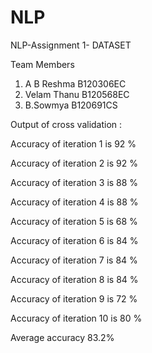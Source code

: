# NLP
NLP-Assignment 1- DATASET

Team Members

1. A B Reshma     B120306EC
2. Velam Thanu    B120568EC 
3. B.Sowmya       B120691CS

Output of cross validation :

Accuracy of iteration 1 is 92 % 

Accuracy of iteration 2 is 92 %

Accuracy of iteration 3 is 88 %

Accuracy of iteration 4 is 88 %

Accuracy of iteration 5 is 68 %

Accuracy of iteration 6 is 84 %

Accuracy of iteration 7 is 84 %

Accuracy of iteration 8 is 84 %

Accuracy of iteration 9 is 72 %

Accuracy of iteration 10 is 80 %

Average accuracy 83.2%

